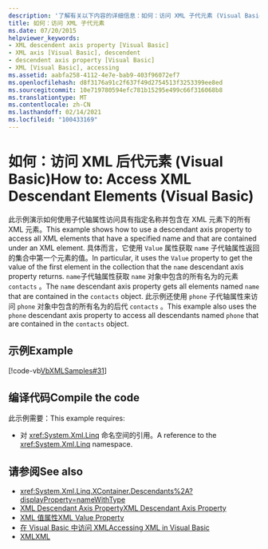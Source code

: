 ```yaml
---
description: '了解有关以下内容的详细信息：如何：访问 XML 子代元素 (Visual Basic) '
title: 如何：访问 XML 子代元素
ms.date: 07/20/2015
helpviewer_keywords:
- XML descendent axis property [Visual Basic]
- XML axis [Visual Basic], descendent
- descendent axis property [Visual Basic]
- XML [Visual Basic], accessing
ms.assetid: aabfa258-4112-4e7e-bab9-403f96072ef7
ms.openlocfilehash: d8f3176a91c2f637f49d2754513f3253399ee8ed
ms.sourcegitcommit: 10e719780594efc781b15295e499c66f316068b8
ms.translationtype: MT
ms.contentlocale: zh-CN
ms.lasthandoff: 02/14/2021
ms.locfileid: "100433169"
---
```

# <a name="how-to-access-xml-descendant-elements-visual-basic"></a><span data-ttu-id="83b97-103">如何：访问 XML 后代元素 (Visual Basic)</span><span class="sxs-lookup"><span data-stu-id="83b97-103">How to: Access XML Descendant Elements (Visual Basic)</span></span>

<span data-ttu-id="83b97-104">此示例演示如何使用子代轴属性访问具有指定名称并包含在 XML 元素下的所有 XML 元素。</span><span class="sxs-lookup"><span data-stu-id="83b97-104">This example shows how to use a descendant axis property to access all XML elements that have a specified name and that are contained under an XML element.</span></span> <span data-ttu-id="83b97-105">具体而言，它使用 `Value` 属性获取 `name` 子代轴属性返回的集合中第一个元素的值。</span><span class="sxs-lookup"><span data-stu-id="83b97-105">In particular, it uses the `Value` property to get the value of the first element in the collection that the `name` descendant axis property returns.</span></span> <span data-ttu-id="83b97-106">`name`子代轴属性获取 `name` 对象中包含的所有名为的元素 `contacts` 。</span><span class="sxs-lookup"><span data-stu-id="83b97-106">The `name` descendant axis property gets all elements named `name` that are contained in the `contacts` object.</span></span> <span data-ttu-id="83b97-107">此示例还使用 `phone` 子代轴属性来访问 `phone` 对象中包含的所有名为的后代 `contacts` 。</span><span class="sxs-lookup"><span data-stu-id="83b97-107">This example also uses the `phone` descendant axis property to access all descendants named `phone` that are contained in the `contacts` object.</span></span>  
  
## <a name="example"></a><span data-ttu-id="83b97-108">示例</span><span class="sxs-lookup"><span data-stu-id="83b97-108">Example</span></span>  

 [!code-vb[VbXMLSamples#31](~/samples/snippets/visualbasic/VS_Snippets_VBCSharp/VbXMLSamples/VB/XMLSamples13.vb#31)]  
  
## <a name="compile-the-code"></a><span data-ttu-id="83b97-109">编译代码</span><span class="sxs-lookup"><span data-stu-id="83b97-109">Compile the code</span></span>  

 <span data-ttu-id="83b97-110">此示例需要：</span><span class="sxs-lookup"><span data-stu-id="83b97-110">This example requires:</span></span>  
  
- <span data-ttu-id="83b97-111">对 <xref:System.Xml.Linq> 命名空间的引用。</span><span class="sxs-lookup"><span data-stu-id="83b97-111">A reference to the <xref:System.Xml.Linq> namespace.</span></span>  
  
## <a name="see-also"></a><span data-ttu-id="83b97-112">请参阅</span><span class="sxs-lookup"><span data-stu-id="83b97-112">See also</span></span>

- <xref:System.Xml.Linq.XContainer.Descendants%2A?displayProperty=nameWithType>
- [<span data-ttu-id="83b97-113">XML Descendant Axis Property</span><span class="sxs-lookup"><span data-stu-id="83b97-113">XML Descendant Axis Property</span></span>](../../../language-reference/xml-axis/xml-descendant-axis-property.md)
- [<span data-ttu-id="83b97-114">XML 值属性</span><span class="sxs-lookup"><span data-stu-id="83b97-114">XML Value Property</span></span>](../../../language-reference/xml-axis/xml-value-property.md)
- [<span data-ttu-id="83b97-115">在 Visual Basic 中访问 XML</span><span class="sxs-lookup"><span data-stu-id="83b97-115">Accessing XML in Visual Basic</span></span>](accessing-xml.md)
- [<span data-ttu-id="83b97-116">XML</span><span class="sxs-lookup"><span data-stu-id="83b97-116">XML</span></span>](index.md)

